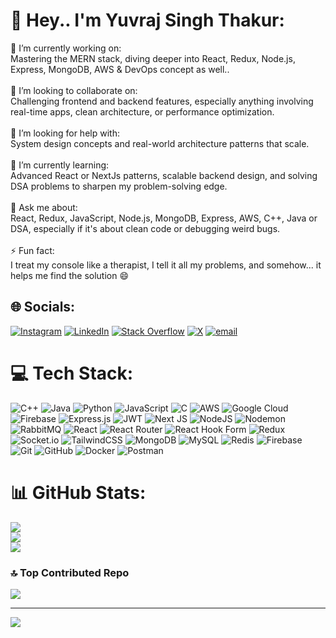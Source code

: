# 💫 Hey.. I'm Yuvraj Singh Thakur:
🔭 I’m currently working on:  <br>Mastering the MERN stack, diving deeper into React, Redux, Node.js, Express, MongoDB, AWS & DevOps concept as well..<br><br>🤝 I’m looking to collaborate on:  <br>Challenging frontend and backend features, especially anything involving real-time apps, clean architecture, or performance optimization.<br><br>💬 I’m looking for help with:  <br>System design concepts and real-world architecture patterns that scale.<br><br>🌱 I’m currently learning:  <br>Advanced React or NextJs patterns, scalable backend design, and solving DSA problems to sharpen my problem-solving edge.<br><br>💬 Ask me about:  <br>React, Redux, JavaScript, Node.js, MongoDB, Express, AWS, C++, Java or DSA, especially if it's about clean code or debugging weird bugs.<br><br>⚡ Fun fact:  <br>I treat my console like a therapist, I tell it all my problems, and somehow... it helps me find the solution 😄<br>


## 🌐 Socials:
[![Instagram](https://img.shields.io/badge/Instagram-%23E4405F.svg?logo=Instagram&logoColor=white)](https://instagram.com/___.yuviiiii.___) [![LinkedIn](https://img.shields.io/badge/LinkedIn-%230077B5.svg?logo=linkedin&logoColor=white)](https://www.linkedin.com/in/yuvi-thakur/) [![Stack Overflow](https://img.shields.io/badge/-Stackoverflow-FE7A16?logo=stack-overflow&logoColor=white)](https://stackoverflow.com/users/21957757) [![X](https://img.shields.io/badge/X-black.svg?logo=X&logoColor=white)](https://x.com/Yuvraj_S_Thakur) [![email](https://img.shields.io/badge/Email-D14836?logo=gmail&logoColor=white)](mailto:yuvithakur1311@gmail.com) 

# 💻 Tech Stack:
![C++](https://img.shields.io/badge/c++-%2300599C.svg?style=for-the-badge&logo=c%2B%2B&logoColor=white) ![Java](https://img.shields.io/badge/java-%23ED8B00.svg?style=for-the-badge&logo=openjdk&logoColor=white) ![Python](https://img.shields.io/badge/python-3670A0?style=for-the-badge&logo=python&logoColor=ffdd54) ![JavaScript](https://img.shields.io/badge/javascript-%23323330.svg?style=for-the-badge&logo=javascript&logoColor=%23F7DF1E) ![C](https://img.shields.io/badge/c-%2300599C.svg?style=for-the-badge&logo=c&logoColor=white) ![AWS](https://img.shields.io/badge/AWS-%23FF9900.svg?style=for-the-badge&logo=amazon-aws&logoColor=white) ![Google Cloud](https://img.shields.io/badge/GoogleCloud-%234285F4.svg?style=for-the-badge&logo=google-cloud&logoColor=white) ![Firebase](https://img.shields.io/badge/firebase-%23039BE5.svg?style=for-the-badge&logo=firebase) ![Express.js](https://img.shields.io/badge/express.js-%23404d59.svg?style=for-the-badge&logo=express&logoColor=%2361DAFB) ![JWT](https://img.shields.io/badge/JWT-black?style=for-the-badge&logo=JSON%20web%20tokens) ![Next JS](https://img.shields.io/badge/Next-black?style=for-the-badge&logo=next.js&logoColor=white) ![NodeJS](https://img.shields.io/badge/node.js-6DA55F?style=for-the-badge&logo=node.js&logoColor=white) ![Nodemon](https://img.shields.io/badge/NODEMON-%23323330.svg?style=for-the-badge&logo=nodemon&logoColor=%BBDEAD) ![RabbitMQ](https://img.shields.io/badge/rabbitmq-FF6600?style=for-the-badge&logo=rabbitmq&logoColor=white) ![React](https://img.shields.io/badge/react-%2320232a.svg?style=for-the-badge&logo=react&logoColor=%2361DAFB) ![React Router](https://img.shields.io/badge/React_Router-CA4245?style=for-the-badge&logo=react-router&logoColor=white) ![React Hook Form](https://img.shields.io/badge/React%20Hook%20Form-%23EC5990.svg?style=for-the-badge&logo=reacthookform&logoColor=white) ![Redux](https://img.shields.io/badge/redux-%23593d88.svg?style=for-the-badge&logo=redux&logoColor=white) ![Socket.io](https://img.shields.io/badge/Socket.io-black?style=for-the-badge&logo=socket.io&badgeColor=010101) ![TailwindCSS](https://img.shields.io/badge/tailwindcss-%2338B2AC.svg?style=for-the-badge&logo=tailwind-css&logoColor=white) ![MongoDB](https://img.shields.io/badge/MongoDB-%234ea94b.svg?style=for-the-badge&logo=mongodb&logoColor=white) ![MySQL](https://img.shields.io/badge/mysql-4479A1.svg?style=for-the-badge&logo=mysql&logoColor=white) ![Redis](https://img.shields.io/badge/redis-%23DD0031.svg?style=for-the-badge&logo=redis&logoColor=white) ![Firebase](https://img.shields.io/badge/firebase-a08021?style=for-the-badge&logo=firebase&logoColor=ffcd34) ![Git](https://img.shields.io/badge/git-%23F05033.svg?style=for-the-badge&logo=git&logoColor=white) ![GitHub](https://img.shields.io/badge/github-%23121011.svg?style=for-the-badge&logo=github&logoColor=white) ![Docker](https://img.shields.io/badge/docker-%230db7ed.svg?style=for-the-badge&logo=docker&logoColor=white) ![Postman](https://img.shields.io/badge/Postman-FF6C37?style=for-the-badge&logo=postman&logoColor=white)
# 📊 GitHub Stats:
![](https://github-readme-stats.vercel.app/api?username=yuvraj-thakur1311&theme=one_dark_pro&hide_border=false&include_all_commits=true&count_private=true)<br/>
![](https://nirzak-streak-stats.vercel.app/?user=yuvraj-thakur1311&theme=one_dark_pro&hide_border=false)<br/>
![](https://github-readme-stats.vercel.app/api/top-langs/?username=yuvraj-thakur1311&theme=one_dark_pro&hide_border=false&include_all_commits=true&count_private=true&layout=compact)

### 🔝 Top Contributed Repo
![](https://github-contributor-stats.vercel.app/api?username=yuvraj-thakur1311&limit=5&theme=github_dark_dimmed&combine_all_yearly_contributions=true)

---
[![](https://visitcount.itsvg.in/api?id=yuvraj-thakur1311&icon=9&color=1)](https://visitcount.itsvg.in)

<!-- Proudly created with GPRM ( https://gprm.itsvg.in ) -->
